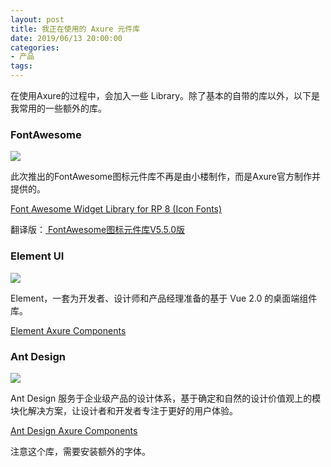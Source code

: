 ```yaml
---
layout: post
title: 我正在使用的 Axure 元件库
date: 2019/06/13 20:00:00
categories:
- 产品
tags:
---
```


在使用Axure的过程中，会加入一些 Library。除了基本的自带的库以外，以下是我常用的一些额外的库。

### FontAwesome

![](http://pics.naaln.com/blog/2019-06-13-020530.png-basicBlog)

此次推出的FontAwesome图标元件库不再是由小楼制作，而是Axure官方制作并提供的。

[Font Awesome Widget Library for RP 8 (Icon Fonts)](https://forum.axure.com/t/font-awesome-widget-library-for-rp-8-icon-fonts/25599)

翻译版：[
FontAwesome图标元件库V5.5.0版](http://www.iaxure.com/6814.html)

### Element UI

![](http://pics.naaln.com/blog/2019-06-13-020635.png-basicBlog)

Element，一套为开发者、设计师和产品经理准备的基于 Vue 2.0 的桌面端组件库。

[Element Axure Components](https://element.eleme.cn/#/zh-CN/resource)

### Ant Design

![](http://pics.naaln.com/blog/2019-06-13-021653.png-basicBlog)

Ant Design 服务于企业级产品的设计体系，基于确定和自然的设计价值观上的模块化解决方案，让设计者和开发者专注于更好的用户体验。

[Ant Design Axure Components](http://library.ant.design/)

注意这个库，需要安装额外的字体。

